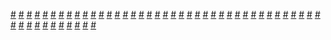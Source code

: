 <a href="https://houhuayuan.vip/%e6%88%91%e6%88%90%e4%ba%86%e4%b8%80%e4%b8%aa%e5%ae%9e%e9%aa%8c%e5%93%81-%e7%ac%ac%e5%85%ad%e7%ab%a0">#</a>   <a href="https://houhuayuan.vip/%e6%84%bf%e6%9c%9b%e7%9a%84%e4%bb%a3%e4%bb%b7-%e7%ac%ac%e5%9b%9b%e7%ab%a0">#</a>   <a href="https://houhuayuan.vip/%e6%88%91%e6%88%90%e4%ba%86%e4%b8%80%e4%b8%aa%e8%af%95%e9%aa%8c%e5%93%81-%e7%ac%ac%e5%9b%9b%e8%87%b3%e4%ba%94%e7%ab%a0">#</a>   <a href="https://houhuayuan.vip/%e5%81%87%e6%89%ae%e5%b0%91%e5%a5%b3%e4%b9%8b%e5%90%8e-%e7%ac%ac%e4%ba%94%e5%8d%81%e4%b9%9d%e7%ab%a0">#</a>   <a href="https://houhuayuan.vip/%e6%80%a7%e7%ae%a1%e7%90%86%e5%a5%b3%e4%bb%86-%e7%ac%ac%e4%ba%8c%e7%ab%a0">#</a>   <a href="https://houhuayuan.vip/%e6%88%91%e6%88%90%e4%ba%86%e4%b8%80%e4%b8%aa%e8%af%95%e9%aa%8c%e5%93%81-%e7%ac%ac%e4%b8%89%e7%ab%a0">#</a>   <a href="https://houhuayuan.vip/%e6%84%bf%e6%9c%9b%e7%9a%84%e4%bb%a3%e4%bb%b7-%e7%ac%ac%e4%b8%89%e7%ab%a0">#</a>   <a href="https://houhuayuan.vip/%e8%b7%a8%e8%b6%8a%e6%97%b6%e7%a9%ba%e7%9a%84%e7%88%b1-%e7%ac%ac%e4%b8%80%e8%87%b3%e5%9b%9b%e7%ab%a0">#</a>   <a href="https://houhuayuan.vip/%e5%a4%a9%e4%bc%a6%e5%9f%8e%e4%b9%8b%e7%89%a9-%e7%ac%ac%e4%b8%80%e8%87%b3%e4%ba%8c%e7%ab%a0">#</a>   <a href="https://houhuayuan.vip/%e6%8a%a2%e6%9d%a5%e7%9a%84%e7%9a%ae%e5%9b%8a-%e7%ac%ac%e4%ba%8c%e7%ab%a0">#</a>   <a href="https://houhuayuan.vip/%e6%88%91%e6%88%90%e4%ba%86%e4%b8%80%e4%b8%aa%e8%af%95%e9%aa%8c%e5%93%81-%e7%ac%ac%e4%ba%8c%e7%ab%a0">#</a>   <a href="https://houhuayuan.vip/%e5%a4%8f%e5%a2%a8%e7%9a%84%e5%81%87%e6%9c%9f%e5%8f%98%e8%a3%85%e7%94%9f%e6%b4%bb%e9%87%8d%e5%88%b6%e7%89%88-%e7%ac%ac%e5%9b%9b%e7%ab%a0">#</a>   <a href="https://houhuayuan.vip/%e4%ba%ba%e7%94%9f%e9%87%8d%e5%bc%80%e6%a8%a1%e6%8b%9f%e5%99%a8-%e7%ac%ac%e5%85%ab%e7%ab%a0">#</a>   <a href="https://houhuayuan.vip/%e4%ba%ba%e6%a0%bc%e8%a2%ab%e6%8e%92%e6%b3%84%e4%b9%8b%e5%90%8e%e7%9a%84%e6%97%a5%e5%b8%b8-%e7%ac%ac%e4%b8%80%e7%ab%a0">#</a>   <a href="https://houhuayuan.vip/%e6%88%91%e6%88%90%e4%ba%86%e4%b8%80%e4%b8%aa%e8%af%95%e9%aa%8c%e5%93%81-%e7%ac%ac%e4%b8%80%e7%ab%a0">#</a>   <a href="https://houhuayuan.vip/%e5%8f%96%e7%b2%be%e4%b9%8b%e8%b7%af-%e7%ac%ac%e5%8d%81%e4%b8%80%e7%ab%a0">#</a>   <a href="https://houhuayuan.vip/%e9%97%aa%e9%97%aa%e7%9a%84%e3%80%8c%e8%94%b7%e8%96%87%e7%89%8c%e3%80%8d%e4%b9%8b%e6%97%85-%e5%bc%82%e7%95%8c%e6%96%b0%e7%94%9f%e7%af%87-%e7%ac%ac%e4%b8%89%e7%ab%a0">#</a>   <a href="https://houhuayuan.vip/%e4%ba%ba%e7%94%9f%e9%87%8d%e5%bc%80%e6%a8%a1%e6%8b%9f%e5%99%a8-%e7%ac%ac%e4%b8%83%e7%ab%a0">#</a>   <a href="https://houhuayuan.vip/%e5%bc%82%e7%95%8c%e5%8f%98%e8%ba%ab%e4%b9%8b%e6%81%b6%e5%a0%95%e4%bc%a0%e8%af%b4-%e7%ac%ac%e5%8d%81%e4%b9%9d%e7%ab%a0">#</a>   <a href="https://houhuayuan.vip/%e6%9c%ab%e4%b8%96%e4%b9%8b%e6%88%91%e8%83%bd%e5%8f%98%e8%ba%ab%e5%a5%b3%e4%b8%a7%e5%b0%b8-%e7%ac%ac%e5%8d%81%e5%85%ad%e7%ab%a0">#</a>   <a href="https://houhuayuan.vip/%e8%bd%ac%e7%94%9f%e6%88%90%e4%b8%ba%e5%a5%b3%e4%bb%86%e5%90%8e%e7%9a%84%e5%bc%82%e4%b8%96%e7%95%8c%e7%94%9f%e6%b4%bb-%e7%ac%ac%e4%b8%89%e5%8d%81%e4%ba%94%e8%87%b3%e4%b8%89%e5%8d%81%e4%b9%9d%e7%ab%a0">#</a>   <a href="https://houhuayuan.vip/%e5%a4%8f%e5%a2%a8%e7%9a%84%e5%81%87%e6%9c%9f%e5%8f%98%e8%a3%85%e7%94%9f%e6%b4%bb%e9%87%8d%e5%88%b6%e7%89%88-%e7%ac%ac%e4%b8%89%e7%ab%a0">#</a>   <a href="https://houhuayuan.vip/%e6%84%bf%e6%9c%9b%e7%9a%84%e4%bb%a3%e4%bb%b7-%e7%ac%ac%e4%ba%8c%e7%ab%a0">#</a>   <a href="https://houhuayuan.vip/%e6%b7%ab%e8%8d%a1%e8%82%89%e4%bd%93-%e7%ac%ac%e4%b8%80%e7%ab%a0">#</a>   <a href="https://houhuayuan.vip/%e4%bc%aa%e5%a8%98%e9%9b%8c%e5%a0%95%e5%9c%b0%e4%b8%8b%e5%9f%8e">#</a>   <a href="https://houhuayuan.vip/%e5%8f%98%e8%ba%ab%e8%8d%af%e4%b8%b8-%e7%ac%ac%e4%b8%80%e8%87%b3%e4%b8%89%e7%ab%a0">#</a>   <a href="https://houhuayuan.vip/%e5%bc%82%e7%8a%b6%e7%8e%a9%e5%81%b6-%e7%ac%ac%e4%b8%80%e7%ab%a0">#</a>   <a href="https://houhuayuan.vip/%e5%bc%82%e4%b8%96%e6%9d%80%e5%a7%ac-%e7%ac%ac%e4%ba%94%e7%ab%a0">#</a>   <a href="https://houhuayuan.vip/%e5%8f%96%e7%b2%be%e4%b9%8b%e8%b7%af-%e7%ac%ac%e5%8d%81%e7%ab%a0">#</a>   <a href="https://houhuayuan.vip/%e9%97%aa%e9%97%aa%e7%9a%84%e3%80%8c%e8%94%b7%e8%96%87%e7%89%8c%e3%80%8d%e4%b9%8b%e6%97%85-%e5%bc%82%e7%95%8c%e6%96%b0%e7%94%9f%e7%af%87-%e7%ac%ac%e4%ba%8c%e7%ab%a0">#</a>   <a href="https://houhuayuan.vip/%e6%84%bf%e6%9c%9b%e7%9a%84%e4%bb%a3%e4%bb%b7-%e7%ac%ac%e4%b8%80%e7%ab%a0">#</a>   <a href="https://houhuayuan.vip/%e5%bc%82%e7%95%8c%e5%8f%98%e8%ba%ab%e4%b9%8b%e6%81%b6%e5%a0%95%e4%bc%a0%e8%af%b4-%e7%ac%ac%e5%8d%81%e5%85%ab%e7%ab%a0">#</a>   <a href="https://houhuayuan.vip/%e5%a4%8f%e5%a2%a8%e7%9a%84%e5%81%87%e6%9c%9f%e5%8f%98%e8%a3%85%e7%94%9f%e6%b4%bb%e9%87%8d%e5%88%b6%e7%89%88-%e7%ac%ac%e4%b8%80%e8%87%b3%e4%ba%8c%e7%ab%a0">#</a>   <a href="https://houhuayuan.vip/%e9%97%aa%e9%97%aa%e7%9a%84%e3%80%8c%e8%94%b7%e8%96%87%e7%89%8c%e3%80%8d%e4%b9%8b%e6%97%85-%e5%bc%82%e7%95%8c%e6%96%b0%e7%94%9f%e7%af%87-%e7%ac%ac%e4%b8%80%e7%ab%a0">#</a>   <a href="https://houhuayuan.vip/%e4%ba%ba%e7%94%9f%e9%87%8d%e5%bc%80%e6%a8%a1%e6%8b%9f%e5%99%a8-%e7%ac%ac%e5%85%ad%e7%ab%a0">#</a>   <a href="https://houhuayuan.vip/%e4%ba%ba%e7%94%9f%e9%87%8d%e5%bc%80%e6%a8%a1%e6%8b%9f%e5%99%a8-%e7%ac%ac%e4%ba%94%e7%ab%a0">#</a>   <a href="https://houhuayuan.vip/%e5%bc%82%e4%b8%96%e6%9d%80%e5%a7%ac-%e7%ac%ac%e5%9b%9b%e7%ab%a0">#</a>   <a href="https://houhuayuan.vip/%e8%a1%80%e8%89%b2%e5%88%80%e7%89%87">#</a>   <a href="https://houhuayuan.vip/%e5%bc%82%e7%95%8c%e5%8f%98%e8%ba%ab%e4%b9%8b%e6%81%b6%e5%a0%95%e4%bc%a0%e8%af%b4-%e7%ac%ac%e5%8d%81%e4%b8%83%e7%ab%a0">#</a>   <a href="https://houhuayuan.vip/%e6%80%a7%e5%a5%b4%e5%85%bb%e6%88%90%e8%ae%a1%e5%88%92-%e5%ba%8f%e7%ab%a0">#</a>   <a href="https://houhuayuan.vip/%e5%90%88%e6%ac%a2%e5%ae%97%e7%9a%84%e4%bf%ae%e8%a1%8c%e6%97%a5%e5%b8%b8-%e7%ac%ac%e4%b8%80%e7%ab%a0">#</a>   <a href="https://houhuayuan.vip/%e5%90%8e%e7%a9%b4%e6%8a%bd%e6%8f%92%e5%88%9d%e4%bd%93%e9%aa%8c">#</a>   <a href="https://houhuayuan.vip/%e5%a8%98%e5%a8%98%e8%85%94%e7%9a%84%e5%91%bd%e8%bf%90-%e7%ac%ac%e4%b8%89%e7%ab%a0">#</a>   <a href="https://houhuayuan.vip/%e5%bc%82%e7%95%8c%e5%8f%98%e8%ba%ab%e4%b9%8b%e6%81%b6%e5%a0%95%e4%bc%a0%e8%af%b4-%e7%ac%ac%e5%8d%81%e5%85%ad%e7%ab%a0">#</a>   <a href="https://houhuayuan.vip/%e5%bc%82%e4%b8%96%e6%9d%80%e5%a7%ac-%e7%ac%ac%e4%b8%89%e7%ab%a0">#</a>   <a href="https://houhuayuan.vip/%e4%ba%ba%e7%94%9f%e9%87%8d%e5%bc%80%e6%a8%a1%e6%8b%9f%e5%99%a8-%e7%ac%ac%e5%9b%9b%e7%ab%a0">#</a>   <a href="https://houhuayuan.vip/%e5%8f%96%e7%b2%be%e4%b9%8b%e8%b7%af-%e7%ac%ac%e4%b9%9d%e7%ab%a0">#</a>   <a href="https://houhuayuan.vip/%e5%bc%82%e7%95%8c%e5%8f%98%e8%ba%ab%e4%b9%8b%e6%81%b6%e5%a0%95%e4%bc%a0%e8%af%b4-%e7%ac%ac%e5%8d%81%e4%ba%94%e7%ab%a0">#</a>   <a href="https://houhuayuan.vip/%e5%bc%82%e4%b8%96%e6%9d%80%e5%a7%ac-%e7%ac%ac%e4%ba%8c%e7%ab%a0">#</a>   <a href="https://houhuayuan.vip/%e6%80%a7%e7%ae%a1%e7%90%86%e5%a5%b3%e4%bb%86-%e7%ac%ac%e4%b8%80%e7%ab%a0">#</a>   